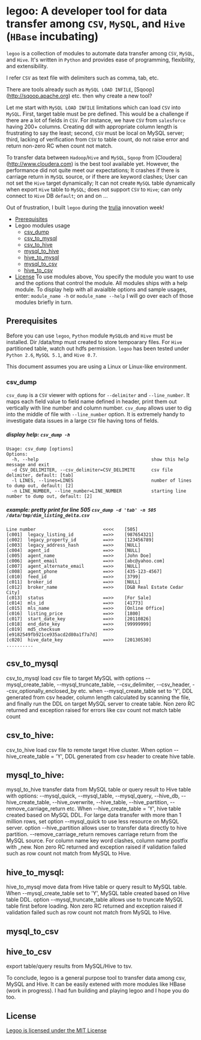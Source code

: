 legoo: A developer tool for data transfer among `CSV`, `MySQL`, and `Hive` (`HBase` incubating)
=====

`legoo` is a collection of modules to automate data transfer among `CSV`, `MySQL`, and `Hive`. It's written in `Python` and provides ease of programming, flexibility, and extensibility. 

I refer `CSV` as text file with delimiters such as comma, tab, etc. 

There are tools already such as `MySQL LOAD INFILE`, [Sqoop] (http://sqoop.apache.org) etc. then why create a new tool? 

Let me start with `MySQL LOAD INFILE` limitations which can load `CSV` into `MySQL`. First, target table must be pre defined. This would be a challenge if there are a lot of fields in `CSV`. For instance,  we have `CSV` from `salesforce` having 200+ columns. Creating ddl with appropriate column length is frustrating to say the least; second, `CSV` must be local on MySQL server; third, lacking of verification from `CSV` to table count, do not raise error and return non-zero RC when count not match.  

To transfer data between `Hadoop`/`Hive` and `MySQL`, `Sqoop` from [Cloudera] (http://www.cloudera.com) is the best tool available yet. However, the performance did not quite meet our expectations; It crashes if there is carriage return in `MySQL` source, or if there are keyword clashes;  User can not set the `Hive` target dynamically;  It can not create `MySQL` table dynamically when export `Hive` table to `MySQL`; does not support `CSV` to `Hive`; can only connect to `Hive` DB `default`;  on and on ... 

Out of frustration, I built `legoo` during the [trulia](http://www.trulia.com) innovation week! 

* [Prerequisites](#Prerequisites)
* Legoo modules usage
    - [csv_dump](#csv_dump)
    - [csv_to_mysql](#csv_to_mysql)
    - [csv_to_hive](#csv_to_hive)
    - [mysql_to_hive](#mysql_to_hive)
    - [hive_to_mysql](#hive_to_mysql)
    - [mysql_to_csv](#mysql_to_csv)
    - [hive_to_csv](#hive_to_csv)
* [License](#License)
To use modules above, You specify the module you want to use and the options that control the module. All modules ships with a help module. To display help with all avaialble options and sample usages, enter: `module_name -h` or `module_name --help` I will go over each of those modules briefly in turn. 

## Prerequisites

Before you can use `legoo`, `Python` module `MySQLdb` and `Hive` must be installed. Dir /data/tmp must created to store tempoarary files.  For `Hive` partitioned table, watch out hdfs permission. `legoo` has been tested under `Python 2.6`, `MySQL 5.1`, and `Hive 0.7`. 

This document assumes you are using a Linux or Linux-like environment. 

### csv_dump 
`csv_dump` is a `CSV` viewer with options for `--delimiter` and `--line_number`. It maps each field value to field name defined in header, print them out vertically with line number and column number. `csv_dump` allows user to dig into the middle of file with `--line_number` option. It is extremely handy to investigate data issues in a large `CSV` file having tons of fields. 
##### display help: `csv_dump -h` 
    Usage: csv_dump [options]
    Options:
      -h, --help                                          show this help message and exit
      -d CSV_DELIMITER, --csv_delimiter=CSV_DELIMITE      csv file delimiter, default: [tab]
      -l LINES, --lines=LINES                             number of lines to dump out, default: [2]
      -n LINE_NUMBER, --line_number=LINE_NUMBER           starting line number to dump out, default: [2]
##### example: pretty print for line 505 `csv_dump -d 'tab' -n 505 /data/tmp/dim_listing_delta.csv` 
    Line number                         <<<<    [505]
    [c001]  legacy_listing_id           ==>>    [987654321]
    [c002]  legacy_property_id          ==>>    [123456789]
    [c003]  legacy_address_hash         ==>>    [NULL]
    [c004]  agent_id                    ==>>    [NULL]
    [c005]  agent_name                  ==>>    [John Doe]
    [c006]  agent_email                 ==>>    [abc@yahoo.com]
    [c007]  agent_alternate_email       ==>>    [NULL]
    [c008]  agent_phone                 ==>>    [435-123-4567]
    [c010]  feed_id                     ==>>    [3799]
    [c011]  broker_id                   ==>>    [NULL]
    [c012]  broker_name                 ==>>    [D&B Real Estate Cedar City]
    [c013]  status                      ==>>    [For Sale]
    [c014]  mls_id                      ==>>    [41773]
    [c015]  mls_name                    ==>>    [Online Office]
    [c016]  listing_price               ==>>    [1800]
    [c017]  start_date_key              ==>>    [20110826]
    [c018]  end_date_key                ==>>    [99999999]
    [c019]  md5_checksum                ==>>    [e9182549fb921ce935acd2d80a1f7a7d]
    [c020]  hive_date_key               ==>>    [20130530]
    ..........

## csv_to_mysql 
csv_to_mysql load csv file to target MySQL with options --mysql_create_table, --mysql_truncate_table, --csv_delimiter, --csv_header, --csv_optionally_enclosed_by etc. when --mysql_create_table set to 'Y', DDL generated from csv header, column length calculated by scanning the file, and finally run the DDL on target MySQL server to create table. Non zero RC returned and exception raised for errors like csv count not match table count

## csv_to_hive: 
csv_to_hive load csv file to remote target Hive cluster. When option --hive_create_table = 'Y', DDL generated from csv header to create hive table. 

## mysql_to_hive: 
mysql_to_hive transfer data from MySQL table or query result to Hive table with options: --mysql_quick, --mysql_table, --mysql_query, --hive_db, --hive_create_table, --hive_overwrite, --hive_table, --hive_partition, --remove_carriage_return etc. When --hive_create_table = 'Y', hive table created based on MySQL DDL. For large data transfer with more than 1 million rows, set option --mysql_quick to use less resource on MySQL server. option --hive_partition allows user to transfer data directly to hive partition. --remove_carriage_return removes carriage return from the MySQL source. For column name key word clashes, column name postfix with _new. Non zero RC returned and exception raised if validation failed such as row count not match from MySQL to Hive. 

## hive_to_mysql: 
hive_to_mysql move data from Hive table or query result to MySQL table. When --mysql_create_table set to 'Y', MySQL table created based on Hive table DDL. option --mysql_truncate_table allows use to truncate MySQL table first before loading. Non zero RC returned and exception raised if validation failed such as row count not match from MySQL to Hive. 

## mysql_to_csv 
## hive_to_csv 
export table/query results from MySQL/Hive to tsv. 


To conclude, legoo is a general purpose tool to transfer data among csv, MySQL and Hive. It can be easily extened with more modules like HBase (work in progress). I had fun building and playing legoo and I hope you do too. 


## License
[Legoo is licensed under the MIT License](https://github.com/trulia/hologram/blob/master/LICENSE.txt)
